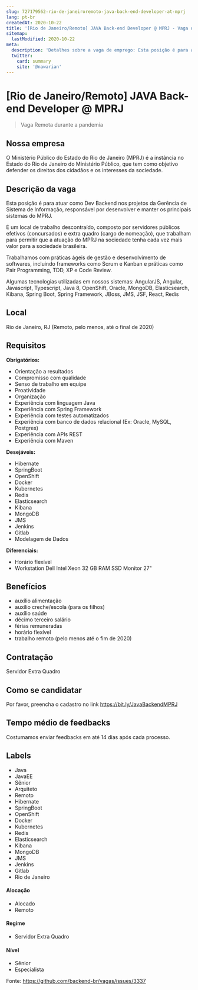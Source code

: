 ```yaml
---
slug: 727179562-rio-de-janeiroremoto-java-back-end-developer-at-mprj
lang: pt-br
createdAt: 2020-10-22
title: '[Rio de Janeiro/Remoto] JAVA Back-end Developer @ MPRJ - Vaga de Emprego'
sitemap:
  lastModified: 2020-10-22
meta:
  description: 'Detalhes sobre a vaga de emprego: Esta posição é para atuar como Dev Backend nos projetos da Gerência de Sistema de Informação, responsável por desenvolver e manter os principais sistemas do MPRJ. É um local de trabalho descontraído, composto por servidores públicos efetivos (concursados) e extra quadro (cargo de nomeação), que trabalham para permitir que a atuação do MPRJ na sociedade tenha cada vez mais valor para a sociedade brasileira. Trabalhamos com práticas ágeis de gestão e desenvolvimento de softwares, incluindo frameworks como Scrum e Kanban e práticas como Pair Programming, TDD, XP e Code Review. Algumas tecnologias utilizadas em nossos sistemas: AngularJS, Angular, Javascript, Typescript, Java 8, OpenShift, Oracle, MongoDB, Elasticsearch, Kibana, Spring Boot, Spring Framework, JBoss, JMS, JSF, React, Redis'
  twitter:
    card: summary
    site: '@nawarian'
---
```


# [Rio de Janeiro/Remoto] JAVA Back-end Developer @ MPRJ

> Vaga Remota durante a pandemia

## Nossa empresa

O Ministério Público do Estado do Rio de Janeiro (MPRJ) é a instância no Estado do Rio de Janeiro do Ministério Público, que tem como objetivo defender os direitos dos cidadãos e os interesses da sociedade.

## Descrição da vaga

Esta posição é para atuar como Dev Backend nos projetos da Gerência de Sistema de Informação, responsável por desenvolver e manter os principais sistemas do MPRJ.

É um local de trabalho descontraído, composto por servidores públicos efetivos (concursados) e extra quadro (cargo de nomeação), que trabalham para permitir que a atuação do MPRJ na sociedade tenha cada vez mais valor para a sociedade brasileira.

Trabalhamos com práticas ágeis de gestão e desenvolvimento de softwares, incluindo frameworks como Scrum e Kanban e práticas como Pair Programming, TDD, XP e Code Review.

Algumas tecnologias utilizadas em nossos sistemas: AngularJS, Angular, Javascript, Typescript, Java 8, OpenShift, Oracle, MongoDB, Elasticsearch, Kibana, Spring Boot, Spring Framework, JBoss, JMS, JSF, React, Redis

## Local

Rio de Janeiro, RJ (Remoto, pelo menos, até o final de 2020)

## Requisitos

**Obrigatórios:**
 - Orientação a resultados
 - Compromisso com qualidade
 - Senso de trabalho em equipe
 - Proatividade
 - Organização
 - Experiência com linguagem Java
 - Experiência com Spring Framework
 - Experiência com testes automatizados
 - Experiência com banco de dados relacional (Ex: Oracle, MySQL, Postgres)
 - Experiência com APIs REST
 - Experiência com Maven

**Desejáveis:**
 - Hibernate
 - SpringBoot
 - OpenShift
 - Docker
 - Kubernetes
 - Redis
 - Elasticsearch
 - Kibana
 - MongoDB
 - JMS
 - Jenkins
 - Gitlab
 - Modelagem de Dados

**Diferenciais:**
- Horário flexível
- Workstation Dell Intel Xeon 32 GB RAM SSD Monitor 27"

## Benefícios

- auxílio alimentação
- auxílio creche/escola (para os filhos)
- auxílio saúde
- décimo terceiro salário
- férias remuneradas
- horário flexível
- trabalho remoto (pelo menos até o fim de 2020)

## Contratação

Servidor Extra Quadro

## Como se candidatar

Por favor, preencha o cadastro no link https://bit.ly/JavaBackendMPRJ

## Tempo médio de feedbacks

Costumamos enviar feedbacks em até 14 dias após cada processo.

## Labels
 - Java
 - JavaEE
 - Sênior
 - Arquiteto
 - Remoto
 - Hibernate
 - SpringBoot
 - OpenShift
 - Docker
 - Kubernetes
 - Redis
 - Elasticsearch
 - Kibana
 - MongoDB
 - JMS
 - Jenkins
 - Gitlab
 - Rio de Janeiro

#### Alocação
- Alocado
- Remoto

#### Regime
- Servidor Extra Quadro

#### Nível
- Sênior
- Especialista




Fonte: https://github.com/backend-br/vagas/issues/3337